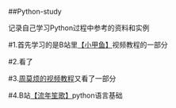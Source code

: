 ##Python-study

记录自己学习Python过程中参考的资料和实例

#1.首先学习的是B站里[【小甲鱼】](http://www.bilibili.com/video/av4050443/?from=search&seid=11344496709142179092)视频教程的一部分

#2.看了[<a byte of python>](https://bop.molun.net/)

#3.[周莫烦的视频教程](https://morvanzhou.github.io/)又看了一部分

#4.B站[【流年笙歌】](http://www.bilibili.com/video/av8454529/index_1.html)python语言基础
